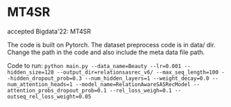 # MT4SR
accepted Bigdata'22: MT4SR

The code is built on Pytorch.
The dataset preprocess code is in data/ dir. Change the path in the code and also include the meta data file path.

Code to run:
```python main.py --data_name=Beauty --lr=0.001 --hidden_size=128 --output_dir=relationsasrec_v6/ --max_seq_length=100 --hidden_dropout_prob=0.3 --num_hidden_layers=1 --weight_decay=0.0 --num_attention_heads=1 --model_name=RelationAwareSASRecModel --attention_probs_dropout_prob=0.1 --rel_loss_weigh=0.1 --outseq_rel_loss_weight=0.05```
